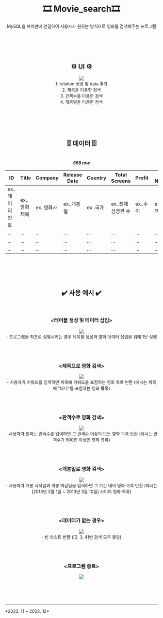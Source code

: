 <div align="center">
  <h1>🎞️ Movie_search🎞️</h1>
    MySQL을 파이썬에 연결하여 사용자가 원하는 방식으로 영화를 검색해주는 프로그램
  
  <br><br><br><br>

  <h2>⚙️ UI ⚙️</h2>
    <div>
      <img src="https://github.com/user-attachments/assets/f044ec12-c090-45ef-b946-e926b7584cbb"><br>
      1. relation 생성 및 data 추가<br>
      2. 제목을 이용한 검색<br>
      3. 관객수를 이용한 검색<br>
      4. 개봉일을 이용한 검색<br>
    </div>
      
  <br><br><br><br>

  <h2>🗄️ 데이터 🗄️</h2>
    <br><b><i>558 row</i></b><br>
    <table>
        <thead>
            <tr>
                <th>ID</th>
                <th>Title</th>
                <th>Company</th>
                <th>Release Date</th>
                <th>Country</th>
                <th>Total Screens</th>
                <th>Profit&nbsp</th>
                <th>Total Number</th>
                <th>Grade</th>
            </tr>
        </thead>
        <tbody>
          <tr>
            <td>ex..데이터 번호</td>
            <td>ex..영화 제목</td>
            <td>ex..영화사</td>
            <td>ex..개봉일</td>
            <td>ex..국가</td>
            <td>ex..전체 상영관 수</td>
            <td>ex..수익</td>
            <td>ex..총 관객수</td>
            <td>ex..등급&nbsp&nbsp</td>
          </tr>
          <tr>
            <td>...</td>
            <td>...</td>
            <td>...</td>
            <td>...</td>
            <td>...</td>
            <td>...</td>
            <td>...</td>
            <td>...</td>
            <td>...</td>
          </tr>
          <tr>
            <td>...</td>
            <td>...</td>
            <td>...</td>
            <td>...</td>
            <td>...</td>
            <td>...</td>
            <td>...</td>
            <td>...</td>
            <td>...</td>
          </tr>
          <tr>
            <td>...</td>
            <td>...</td>
            <td>...</td>
            <td>...</td>
            <td>...</td>
            <td>...</td>
            <td>...</td>
            <td>...</td>
            <td>...</td>
          </tr>
        </tbody>
    </table>
    
  <br><br><br><br>
  
  <h2>✔️ 사용 예시 ✔️</h2><br>
    <h3>&lt테이블 생성 및 데이터 삽입&gt</h3>
      <img src="https://github.com/user-attachments/assets/61a595c6-fa04-4cdf-bd09-d686ab4136ce"><br>
      - 프로그램을 최초로 실행시키는 경우 테이블 생성과 영화 데이터 삽입을 위해 1번 실행
    <br><br><br><br>
    <h3>&lt제목으로 영화 검색&gt</h3>
      <img src="https://github.com/user-attachments/assets/93e29753-ab3f-4a73-bf57-13a6cf69f722"><br>
      - 사용자가 키워드를 입력하면 제목에 키워드를 포함하는 영화 목록 반환 (예시는 제목에 "바다"를 포함하는 영화 목록)
    <br><br><br><br>
    <h3>&lt관객수로 영화 검색&gt</h3>
      <img src="https://github.com/user-attachments/assets/c771146f-9d63-428d-9270-bce138c6fa70"><br>
      - 사용자가 원하는 관객수를 입력하면 그 관객수 이상의 모든 영화 목록 반환 (예시는 관객수가 500만 이상인 영화 목록)
    <br><br><br><br>
    <h3>&lt개봉일로 영화 검색&gt</h3>
      <img src="https://github.com/user-attachments/assets/fee354fc-5ebf-4811-a566-b9c6b6ba22ad"><br>
      - 사용자가 개봉 시작일과 개봉 마감일을 입력하면 그 기간 내의 영화 목록 반환 (예시는 [2013년 3월 1일 ~ 2013년 3월 10일] 사이의 영화 목록)
    <br><br><br><br>
    <h3>&lt데이터가 없는 경우&gt</h3>
      <img src="https://github.com/user-attachments/assets/849c4ca0-504d-431e-9768-ea7dd0dd5c62"><br>
      - 빈 리스트 반환 ([2, 3, 4]번 검색 모두 동일)
    <br><br><br><br>
    <h3>&lt프로그램 종료&gt</h3>
      <img src="https://github.com/user-attachments/assets/e3d55ad3-2c59-44b9-89cb-1a422c6b2bd6"><br>
</div>
<br><br><br><br><hr>
*2022. 11 ~ 2022. 12*
